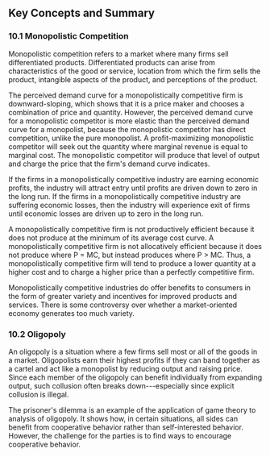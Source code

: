 ## Key Concepts and Summary

### 10.1 Monopolistic Competition

Monopolistic competition refers to a market where many firms sell
differentiated products. Differentiated products can arise from
characteristics of the good or service, location from which the firm
sells the product, intangible aspects of the product, and perceptions of
the product.

The perceived demand curve for a monopolistically competitive firm is
downward-sloping, which shows that it is a price maker and chooses a
combination of price and quantity. However, the perceived demand curve
for a monopolistic competitor is more elastic than the perceived demand
curve for a monopolist, because the monopolistic competitor has direct
competition, unlike the pure monopolist. A profit-maximizing
monopolistic competitor will seek out the quantity where marginal
revenue is equal to marginal cost. The monopolistic competitor will
produce that level of output and charge the price that the firm's demand
curve indicates.

If the firms in a monopolistically competitive industry are earning
economic profits, the industry will attract entry until profits are
driven down to zero in the long run. If the firms in a monopolistically
competitive industry are suffering economic losses, then the industry
will experience exit of firms until economic losses are driven up to
zero in the long run.

A monopolistically competitive firm is not productively efficient
because it does not produce at the minimum of its average cost curve. A
monopolistically competitive firm is not allocatively efficient because
it does not produce where P = MC, but instead produces where P \> MC.
Thus, a monopolistically competitive firm will tend to produce a lower
quantity at a higher cost and to charge a higher price than a perfectly
competitive firm.

Monopolistically competitive industries do offer benefits to consumers
in the form of greater variety and incentives for improved products and
services. There is some controversy over whether a market-oriented
economy generates too much variety.

### 10.2 Oligopoly

An oligopoly is a situation where a few firms sell most or all of the
goods in a market. Oligopolists earn their highest profits if they can
band together as a cartel and act like a monopolist by reducing output
and raising price. Since each member of the oligopoly can benefit
individually from expanding output, such collusion often breaks
down---especially since explicit collusion is illegal.

The prisoner's dilemma is an example of the application of game theory
to analysis of oligopoly. It shows how, in certain situations, all sides
can benefit from cooperative behavior rather than self-interested
behavior. However, the challenge for the parties is to find ways to
encourage cooperative behavior.
